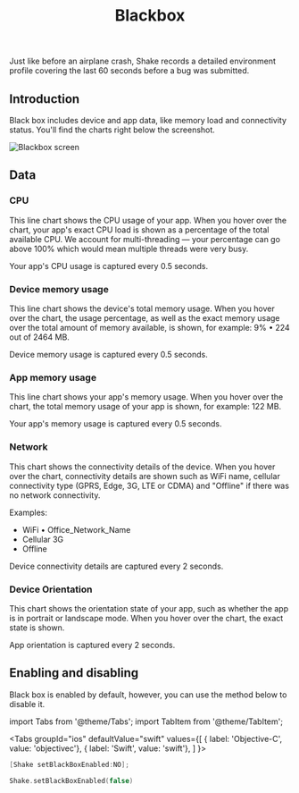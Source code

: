 ﻿---
id: blackbox
title: Blackbox
---
Just like before an airplane crash, Shake records a detailed environment 
profile covering the last 60 seconds before a bug was submitted.

## Introduction
Black box includes device and app data, like memory load and connectivity status.
You'll find the charts right below the screenshot.

![Blackbox screen](/screens/blackbox_screen.png)

## Data
### CPU
This line chart shows the CPU usage of your app.
When you hover over the chart, your app's exact CPU load is shown as a percentage of the total available CPU.
We account for multi-threading — your percentage can go above 100% which would mean multiple threads were very busy.

Your app's CPU usage is captured every 0.5 seconds.

### Device memory usage
This line chart shows the device's total memory usage. 
When you hover over the chart, the usage percentage, 
as well as the exact memory usage over the total amount of memory available, 
is shown, for example: 9% • 224 out of 2464 MB.

Device memory usage is captured every 0.5 seconds.

### App memory usage
This line chart shows your app's memory usage. When you hover over the chart, 
the total memory usage of your app is shown, for example: 122 MB.

Your app's memory usage is captured every 0.5 seconds.

### Network
This chart shows the connectivity details of the device. 
When you hover over the chart, connectivity details are shown such as WiFi name, 
cellular connectivity type (GPRS, Edge, 3G, LTE or CDMA) and "Offline" if there was no network connectivity.

Examples:
* WiFi • Office_Network_Name
* Cellular 3G
* Offline

Device connectivity details are captured every 2 seconds.

### Device Orientation
This chart shows the orientation state of your app, such as whether the app is in portrait or landscape mode. 
When you hover over the chart, the exact state is shown.

App orientation is captured every 2 seconds.

## Enabling and disabling
Black box is enabled by default, however, you can use the method below to disable it.

import Tabs from '@theme/Tabs';
import TabItem from '@theme/TabItem';

<Tabs
  groupId="ios"
  defaultValue="swift"
  values={[
    { label: 'Objective-C', value: 'objectivec'},
    { label: 'Swift', value: 'swift'},
  ]
}>

<TabItem value="objectivec">

```objectivec title="AppDelegate.m"
[Shake setBlackBoxEnabled:NO];
```

</TabItem>

<TabItem value="swift">

```swift title="AppDelegate.swift"
Shake.setBlackBoxEnabled(false)
```

</TabItem>
</Tabs>
